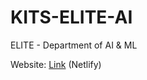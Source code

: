 # KITS-ELITE-AI
ELITE - Department of AI & ML

Website: [Link](https://elite25.netlify.app/) (Netlify)
